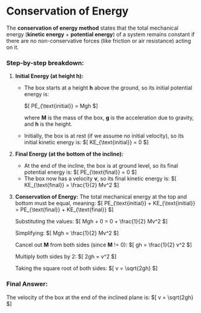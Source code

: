 # Conservation of Energy
The **conservation of energy method** states that the total mechanical energy (**kinetic energy** + **potential energy**) of a system remains constant if there are no non-conservative forces (like friction or air resistance) acting on it.

### Step-by-step breakdown:

1. **Initial Energy (at height h):**
   - The box starts at a height **h** above the ground, so its initial potential energy is:
     
     $\[
     PE_{\text{initial}} = Mgh
     $\]
   

     where **M** is the mass of the box, **g** is the acceleration due to gravity, and **h** is the height.

   - Initially, the box is at rest (if we assume no initial velocity), so its initial kinetic energy is:
     $\[
     KE_{\text{initial}} = 0
     $\]

2. **Final Energy (at the bottom of the incline):**
   - At the end of the incline, the box is at ground level, so its final potential energy is:
     $\[
     PE_{\text{final}} = 0
     $\]
   - The box now has a velocity **v**, so its final kinetic energy is:
     $\[
     KE_{\text{final}} = \frac{1}{2} Mv^2
     $\]

3. **Conservation of Energy:**
   The total mechanical energy at the top and bottom must be equal, meaning:
   $\[
   PE_{\text{initial}} + KE_{\text{initial}} = PE_{\text{final}} + KE_{\text{final}}
   $\]
   
   Substituting the values:
   $\[
   Mgh + 0 = 0 + \frac{1}{2} Mv^2
   $\]
   
   Simplifying:
   $\[
   Mgh = \frac{1}{2} Mv^2
   $\]
   
   Cancel out **M** from both sides (since **M** != 0):
   $\[
   gh = \frac{1}{2} v^2
   $\]
   
   Multiply both sides by 2:
   $\[
   2gh = v^2
   $\]
   
   Taking the square root of both sides:
   $\[
   v = \sqrt{2gh}
   $\]

### Final Answer:
The velocity of the box at the end of the inclined plane is:
$\[
v = \sqrt{2gh}
$\]
